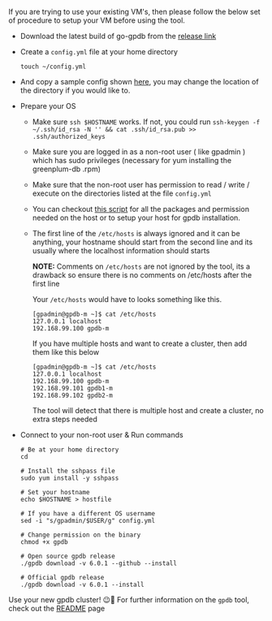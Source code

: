 If you are trying to use your existing VM's, then please follow the below set of procedure to setup your VM before using the tool.

+ Download the latest build of go-gpdb from the [release link](https://github.com/pivotal-gss/go-gpdb/releases/tag/v3.3.0)
+ Create a `config.yml` file at your home directory
  ```
  touch ~/config.yml
  ```
+ And copy a sample config shown [here](https://github.com/pivotal-gss/go-gpdb/blob/master/gpdb/config.yml), you may change the location of the directory if you would like to.
+ Prepare your OS
  + Make sure `ssh $HOSTNAME` works. If not, you could run `ssh-keygen -f ~/.ssh/id_rsa -N '' && cat .ssh/id_rsa.pub >> .ssh/authorized_keys`
  + Make sure you are logged in as a non-root user ( like gpadmin ) which has sudo privileges (necessary for yum installing the greenplum-db .rpm)
  + Make sure that the non-root user has permission to read / write / execute on the directories listed at the file `config.yml`
  + You can checkout [this script](https://github.com/pivotal-gss/go-gpdb/blob/master/scripts/os.prep.sh) for all the packages and permission needed on the host or to setup your host for gpdb installation.
  + The first line of the `/etc/hosts` is always ignored and it can be anything, your hostname should start from the second line and its usually where the localhost information should starts
  
    **NOTE:** Comments on `/etc/hosts` are not ignored by the tool, its a drawback so ensure there is no comments on /etc/hosts after the first line
    
    Your `/etc/hosts` would have to looks something like this.
    ```
    [gpadmin@gpdb-m ~]$ cat /etc/hosts
    127.0.0.1 localhost 
    192.168.99.100 gpdb-m
    ```
    
    If you have multiple hosts and want to create a cluster, then add them like this below
    ```
    [gpadmin@gpdb-m ~]$ cat /etc/hosts
    127.0.0.1 localhost 
    192.168.99.100 gpdb-m
    192.168.99.101 gpdb1-m
    192.168.99.102 gpdb2-m
    ```
    The tool will detect that there is multiple host and create a cluster, no extra steps needed
        
+ Connect to your non-root user & Run commands
  ```
  # Be at your home directory
  cd
  
  # Install the sshpass file
  sudo yum install -y sshpass
  
  # Set your hostname
  echo $HOSTNAME > hostfile
  
  # If you have a different OS username 
  sed -i "s/gpadmin/$USER/g" config.yml
  
  # Change permission on the binary
  chmod +x gpdb
  
  # Open source gpdb release
  ./gpdb download -v 6.0.1 --github --install 
  
  # Official gpdb release 
  ./gpdb download -v 6.0.1 --install 
  ```

Use your new gpdb cluster! 😉🥳
For further information on the `gpdb` tool, check out the [README](https://github.com/pivotal-gss/go-gpdb/blob/master/gpdb/README.md) page